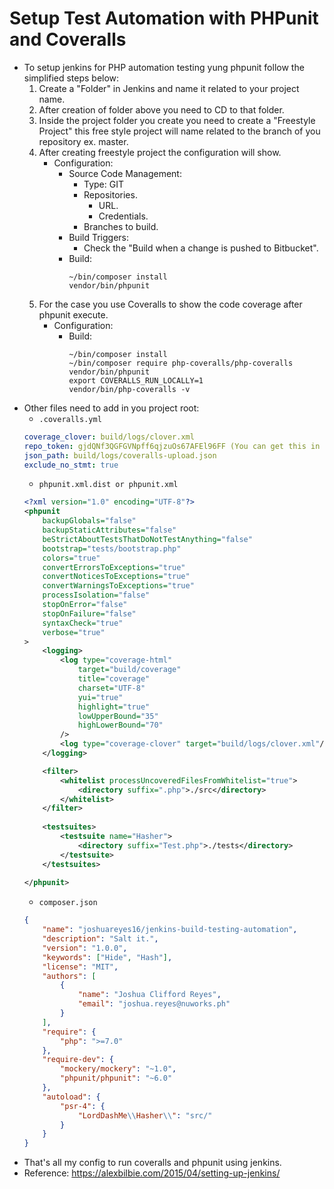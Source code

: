 # Setup Test Automation with PHPunit and Coveralls

- To setup jenkins for PHP automation testing yung phpunit follow the simplified steps below:
    1. Create a "Folder" in Jenkins and name it related to your project name.
    2. After creation of folder above you need to CD to that folder.
    3. Inside the project folder you create you need to create a "Freestyle Project"
       this free style project will name related to the branch of you repository ex. master.
    4. After creating freestyle project the configuration will show.
        - Configuration:
            - Source Code Management:
                - Type: GIT
                - Repositories.
                    - URL.
                    - Credentials.
                - Branches to build.
            - Build Triggers:
                - Check the "Build when a change is pushed to Bitbucket".
            - Build:
                ```
                ~/bin/composer install
                vendor/bin/phpunit
                ```
    5. For the case you use Coveralls to show the code coverage after phpunit execute.
        - Configuration:
            - Build:
                ```
                ~/bin/composer install
                ~/bin/composer require php-coveralls/php-coveralls
                vendor/bin/phpunit
                export COVERALLS_RUN_LOCALLY=1
                vendor/bin/php-coveralls -v
                ```
- Other files need to add in you project root:
    - ```.coveralls.yml```
    ```yml
    coverage_clover: build/logs/clover.xml
    repo_token: gjdQNf3QGFGVNpff6qjzuOs67AFEl96FF (You can get this in your coveralls repo setting)
    json_path: build/logs/coveralls-upload.json
    exclude_no_stmt: true
    ```
    - ```phpunit.xml.dist or phpunit.xml```
    ```xml
    <?xml version="1.0" encoding="UTF-8"?>
    <phpunit 
        backupGlobals="false"
        backupStaticAttributes="false"
        beStrictAboutTestsThatDoNotTestAnything="false"
        bootstrap="tests/bootstrap.php"
        colors="true"
        convertErrorsToExceptions="true"
        convertNoticesToExceptions="true"
        convertWarningsToExceptions="true"
        processIsolation="false"
        stopOnError="false"
        stopOnFailure="false"
        syntaxCheck="true"
        verbose="true"
    >
        <logging>
            <log type="coverage-html" 
                target="build/coverage" 
                title="coverage" 
                charset="UTF-8" 
                yui="true" 
                highlight="true" 
                lowUpperBound="35" 
                highLowerBound="70"
            />
            <log type="coverage-clover" target="build/logs/clover.xml"/>
        </logging>

        <filter>
            <whitelist processUncoveredFilesFromWhitelist="true">
                <directory suffix=".php">./src</directory>
            </whitelist>
        </filter>
        
        <testsuites>
            <testsuite name="Hasher">
                <directory suffix="Test.php">./tests</directory>
            </testsuite>
        </testsuites>
        
    </phpunit>
    ```
    - ```composer.json```
    ```json
    {
        "name": "joshuareyes16/jenkins-build-testing-automation",
        "description": "Salt it.",
        "version": "1.0.0",
        "keywords": ["Hide", "Hash"],
        "license": "MIT",
        "authors": [
            {
                "name": "Joshua Clifford Reyes",
                "email": "joshua.reyes@nuworks.ph"
            }
        ],
        "require": {
            "php": ">=7.0"
        },
        "require-dev": {
            "mockery/mockery": "~1.0",
            "phpunit/phpunit": "~6.0"
        },
        "autoload": {
            "psr-4": {
                "LordDashMe\\Hasher\\": "src/"
            }
        }
    }
    ```
- That's all my config to run coveralls and phpunit using jenkins.
- Reference: https://alexbilbie.com/2015/04/setting-up-jenkins/